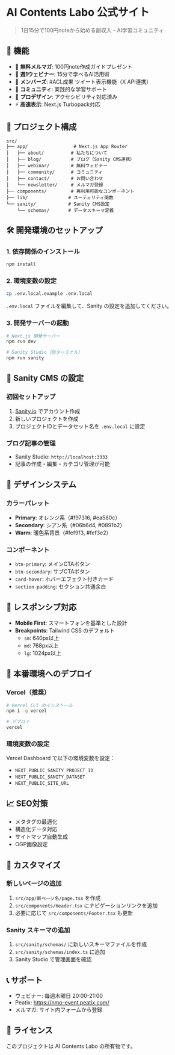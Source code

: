 # AI Contents Labo 公式サイト

> 1日15分で100円noteから始める副収入 - AI学習コミュニティ

## 🚀 機能

- 📧 **無料メルマガ**: 100円note作成ガイドプレゼント
- 🎥 **週1ウェビナー**: 15分で学べるAI活用術
- 🎉 **メンバーズ**: #ACL成果 ツイート表示機能（X API連携）
- 👥 **コミュニティ**: 実践的な学習サポート
- 🎨 **プロデザイン**: アクセシビリティ対応済み
- ⚡ **高速表示**: Next.js Turbopack対応

## 📁 プロジェクト構成

```
src/
├── app/                 # Next.js App Router
│   ├── about/          # 私たちについて
│   ├── blog/           # ブログ（Sanity CMS連携）
│   ├── webinar/        # 無料ウェビナー
│   ├── community/      # コミュニティ
│   ├── contact/        # お問い合わせ
│   └── newsletter/     # メルマガ登録
├── components/         # 再利用可能なコンポーネント
├── lib/               # ユーティリティ関数
└── sanity/            # Sanity CMS設定
    └── schemas/       # データスキーマ定義
```

## 🛠️ 開発環境のセットアップ

### 1. 依存関係のインストール

```bash
npm install
```

### 2. 環境変数の設定

```bash
cp .env.local.example .env.local
```

`.env.local` ファイルを編集して、Sanity の設定を追加してください。

### 3. 開発サーバーの起動

```bash
# Next.js 開発サーバー
npm run dev

# Sanity Studio（別ターミナル）
npm run sanity
```

## 📝 Sanity CMS の設定

### 初回セットアップ

1. [Sanity.io](https://www.sanity.io/) でアカウント作成
2. 新しいプロジェクトを作成
3. プロジェクトIDとデータセット名を `.env.local` に設定

### ブログ記事の管理

- Sanity Studio: `http://localhost:3333`
- 記事の作成・編集・カテゴリ管理が可能

## 🎨 デザインシステム

### カラーパレット
- **Primary**: オレンジ系（#f97316, #ea580c）
- **Secondary**: シアン系（#06b6d4, #0891b2）
- **Warm**: 暖色系背景（#fef9f3, #fef3e2）

### コンポーネント
- `btn-primary`: メインCTAボタン
- `btn-secondary`: サブCTAボタン
- `card-hover`: ホバーエフェクト付きカード
- `section-padding`: セクション共通余白

## 📱 レスポンシブ対応

- **Mobile First**: スマートフォンを基準とした設計
- **Breakpoints**: Tailwind CSS のデフォルト
  - `sm`: 640px以上
  - `md`: 768px以上
  - `lg`: 1024px以上

## 🚀 本番環境へのデプロイ

### Vercel（推奨）

```bash
# Vercel CLI のインストール
npm i -g vercel

# デプロイ
vercel
```

### 環境変数の設定

Vercel Dashboard で以下の環境変数を設定：
- `NEXT_PUBLIC_SANITY_PROJECT_ID`
- `NEXT_PUBLIC_SANITY_DATASET`
- `NEXT_PUBLIC_SITE_URL`

## 📈 SEO対策

- メタタグの最適化
- 構造化データ対応
- サイトマップ自動生成
- OGP画像設定

## 🔧 カスタマイズ

### 新しいページの追加

1. `src/app/新ページ名/page.tsx` を作成
2. `src/components/Header.tsx` にナビゲーションリンクを追加
3. 必要に応じて `src/components/Footer.tsx` も更新

### Sanity スキーマの追加

1. `src/sanity/schemas/` に新しいスキーマファイルを作成
2. `src/sanity/schemas/index.ts` に追加
3. Sanity Studio で管理画面を確認

## 📞 サポート

- ウェビナー: 毎週木曜日 20:00-21:00
- Peatix: https://nmo-event.peatix.com/
- メルマガ: サイト内フォームから登録

## 📄 ライセンス

このプロジェクトは AI Contents Labo の所有物です。